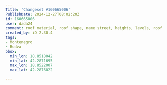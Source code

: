 ```yaml
---
Title: 'Changeset #160665006'
PublishDate: 2024-12-27T08:02:20Z
id: 160665006
user: dada24
comment: roof material, roof shape, name street, heights, levels, roof colour, new areas
created_by: iD 2.30.4
tags:
- Montenegro
- Budva
bbox:
  min_lon: 18.8518042
  min_lat: 42.2871695
  max_lon: 18.8522007
  max_lat: 42.2876022

---
```

